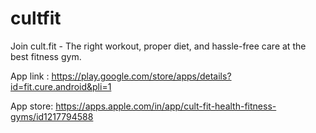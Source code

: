 # cultfit
Join cult.fit - The right workout, proper diet, and hassle-free care at the best fitness gym.

App link : https://play.google.com/store/apps/details?id=fit.cure.android&pli=1

App store: https://apps.apple.com/in/app/cult-fit-health-fitness-gyms/id1217794588
